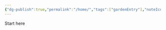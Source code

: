 ```yaml
---
{"dg-publish":true,"permalink":"/home/","tags":["gardenEntry"],"noteIcon":"","created":"2024-01-14T22:31:28.215+01:00","updated":"2024-02-09T16:58:05.920+01:00"}
---
```


Start here